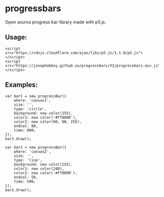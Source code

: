 # progressbars

Open source progress bar library made with p5.js.

## Usage:

```
<script src="https://cdnjs.cloudflare.com/ajax/libs/p5.js/1.1.9/p5.js"></script>
<script src="https://josephabbey.github.io/progressbars/V2/progressbars.min.js"></script>
```

## Examples:

```
var bar1 = new progressBar({
	where: 'canvas1',
	size: '',
	type: 'circle',
	background: new color(255),
	color1: new color('#ff0000'),
	color2: new color(00, 00, 255),
	endval: 80,
	time: 800,
});
bar1.draw();

var bar2 = new progressBar({
	where: 'canvas2',
	size: '',
	type: 'line',
	background: new color(255),
	color1: new color(240),
	color2: new color('#ff0000'),
	endval: 50,
	time: 500,
});
bar2.draw();
```
